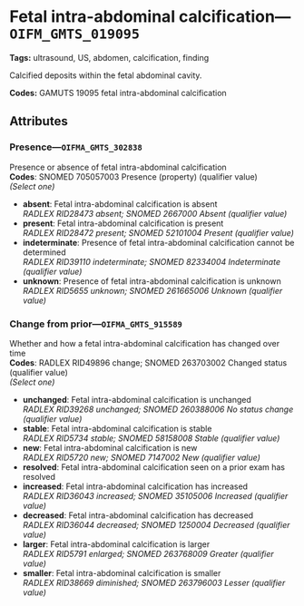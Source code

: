 # Fetal intra-abdominal calcification—`OIFM_GMTS_019095`

**Tags:** ultrasound, US, abdomen, calcification, finding

Calcified deposits within the fetal abdominal cavity.

**Codes:** GAMUTS 19095 fetal intra-abdominal calcification

## Attributes

### Presence—`OIFMA_GMTS_302838`

Presence or absence of fetal intra-abdominal calcification  
**Codes**: SNOMED 705057003 Presence (property) (qualifier value)  
*(Select one)*

- **absent**: Fetal intra-abdominal calcification is absent  
_RADLEX RID28473 absent; SNOMED 2667000 Absent (qualifier value)_
- **present**: Fetal intra-abdominal calcification is present  
_RADLEX RID28472 present; SNOMED 52101004 Present (qualifier value)_
- **indeterminate**: Presence of fetal intra-abdominal calcification cannot be determined  
_RADLEX RID39110 indeterminate; SNOMED 82334004 Indeterminate (qualifier value)_
- **unknown**: Presence of fetal intra-abdominal calcification is unknown  
_RADLEX RID5655 unknown; SNOMED 261665006 Unknown (qualifier value)_

### Change from prior—`OIFMA_GMTS_915589`

Whether and how a fetal intra-abdominal calcification has changed over time  
**Codes**: RADLEX RID49896 change; SNOMED 263703002 Changed status (qualifier value)  
*(Select one)*

- **unchanged**: Fetal intra-abdominal calcification is unchanged  
_RADLEX RID39268 unchanged; SNOMED 260388006 No status change (qualifier value)_
- **stable**: Fetal intra-abdominal calcification is stable  
_RADLEX RID5734 stable; SNOMED 58158008 Stable (qualifier value)_
- **new**: Fetal intra-abdominal calcification is new  
_RADLEX RID5720 new; SNOMED 7147002 New (qualifier value)_
- **resolved**: Fetal intra-abdominal calcification seen on a prior exam has resolved  
- **increased**: Fetal intra-abdominal calcification has increased  
_RADLEX RID36043 increased; SNOMED 35105006 Increased (qualifier value)_
- **decreased**: Fetal intra-abdominal calcification has decreased  
_RADLEX RID36044 decreased; SNOMED 1250004 Decreased (qualifier value)_
- **larger**: Fetal intra-abdominal calcification is larger  
_RADLEX RID5791 enlarged; SNOMED 263768009 Greater (qualifier value)_
- **smaller**: Fetal intra-abdominal calcification is smaller  
_RADLEX RID38669 diminished; SNOMED 263796003 Lesser (qualifier value)_